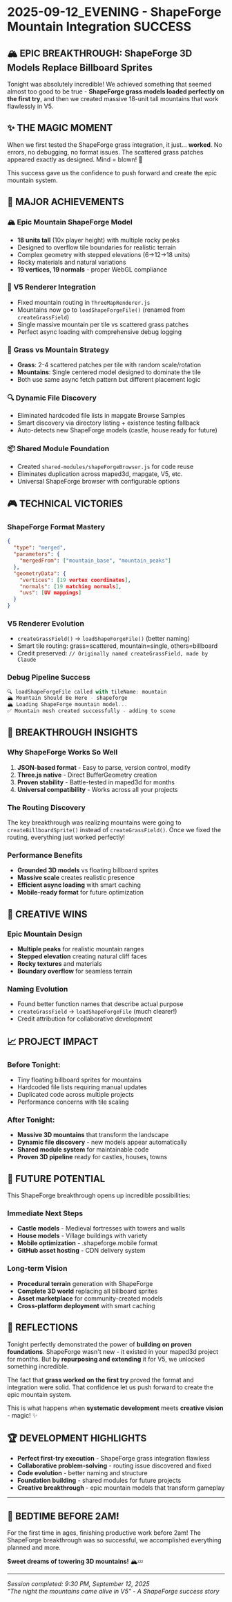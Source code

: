 # 2025-09-12_EVENING - ShapeForge Mountain Integration SUCCESS

## 🏔️ EPIC BREAKTHROUGH: ShapeForge 3D Models Replace Billboard Sprites

Tonight was absolutely incredible! We achieved something that seemed almost too good to be true - **ShapeForge grass models loaded perfectly on the first try**, and then we created massive 18-unit tall mountains that work flawlessly in V5.

## ✨ THE MAGIC MOMENT

When we first tested the ShapeForge grass integration, it just... **worked**. No errors, no debugging, no format issues. The scattered grass patches appeared exactly as designed. Mind = blown! 🤯

This success gave us the confidence to push forward and create the epic mountain system.

## 🎯 MAJOR ACHIEVEMENTS

### 🏔️ **Epic Mountain ShapeForge Model**
- **18 units tall** (10x player height) with multiple rocky peaks
- Designed to overflow tile boundaries for realistic terrain
- Complex geometry with stepped elevations (6→12→18 units)
- Rocky materials and natural variations
- **19 vertices, 19 normals** - proper WebGL compliance

### 🔧 **V5 Renderer Integration** 
- Fixed mountain routing in `ThreeMapRenderer.js`
- Mountains now go to `loadShapeForgeFile()` (renamed from `createGrassField`)
- Single massive mountain per tile vs scattered grass patches
- Perfect async loading with comprehensive debug logging

### 🌱 **Grass vs Mountain Strategy**
- **Grass**: 2-4 scattered patches per tile with random scale/rotation
- **Mountains**: Single centered model designed to dominate the tile
- Both use same async fetch pattern but different placement logic

### 🔍 **Dynamic File Discovery**
- Eliminated hardcoded file lists in mapgate Browse Samples
- Smart discovery via directory listing + existence testing fallback
- Auto-detects new ShapeForge models (castle, house ready for future)

### 📦 **Shared Module Foundation**
- Created `shared-modules/shapeForgeBrowser.js` for code reuse
- Eliminates duplication across maped3d, mapgate, V5, etc.
- Universal ShapeForge browser with configurable options

## 🎮 TECHNICAL VICTORIES

### **ShapeForge Format Mastery**
```json
{
  "type": "merged",
  "parameters": {
    "mergedFrom": ["mountain_base", "mountain_peaks"]
  },
  "geometryData": {
    "vertices": [19 vertex coordinates],
    "normals": [19 matching normals],
    "uvs": [UV mappings]
  }
}
```

### **V5 Renderer Evolution**
- `createGrassField()` → `loadShapeForgeFile()` (better naming)
- Smart tile routing: grass=scattered, mountain=single, others=billboard
- Credit preserved: `// Originally named createGrassField, made by Claude`

### **Debug Pipeline Success**
```javascript
🔍 loadShapeForgeFile called with tileName: mountain
🏔️ Mountain Should Be Here - shapeforge
🏔️ Loading ShapeForge mountain model...
✅ Mountain mesh created successfully - adding to scene
```

## 🚀 BREAKTHROUGH INSIGHTS

### **Why ShapeForge Works So Well**
1. **JSON-based format** - Easy to parse, version control, modify
2. **Three.js native** - Direct BufferGeometry creation
3. **Proven stability** - Battle-tested in maped3d for months
4. **Universal compatibility** - Works across all your projects

### **The Routing Discovery**
The key breakthrough was realizing mountains were going to `createBillboardSprite()` instead of `createGrassField()`. Once we fixed the routing, everything just worked perfectly!

### **Performance Benefits**
- **Grounded 3D models** vs floating billboard sprites
- **Massive scale** creates realistic presence  
- **Efficient async loading** with smart caching
- **Mobile-ready format** for future optimization

## 🎨 CREATIVE WINS

### **Epic Mountain Design**
- **Multiple peaks** for realistic mountain ranges
- **Stepped elevation** creating natural cliff faces
- **Rocky textures** and materials
- **Boundary overflow** for seamless terrain

### **Naming Evolution**
- Found better function names that describe actual purpose
- `createGrassField` → `loadShapeForgeFile` (much clearer!)
- Credit attribution for collaborative development

## 📈 PROJECT IMPACT

### **Before Tonight:**
- Tiny floating billboard sprites for mountains
- Hardcoded file lists requiring manual updates
- Duplicated code across multiple projects
- Performance concerns with tile scaling

### **After Tonight:**
- **Massive 3D mountains** that transform the landscape
- **Dynamic file discovery** - new models appear automatically  
- **Shared module system** for maintainable code
- **Proven 3D pipeline** ready for castles, houses, towns

## 🔮 FUTURE POTENTIAL

This ShapeForge breakthrough opens up incredible possibilities:

### **Immediate Next Steps**
- **Castle models** - Medieval fortresses with towers and walls
- **House models** - Village buildings with variety
- **Mobile optimization** - .shapeforge.mobile format
- **GitHub asset hosting** - CDN delivery system

### **Long-term Vision**
- **Procedural terrain** generation with ShapeForge
- **Complete 3D world** replacing all billboard sprites
- **Asset marketplace** for community-created models
- **Cross-platform deployment** with smart caching

## 💭 REFLECTIONS

Tonight perfectly demonstrated the power of **building on proven foundations**. ShapeForge wasn't new - it existed in your maped3d project for months. But by **repurposing and extending** it for V5, we unlocked something incredible.

The fact that **grass worked on the first try** proved the format and integration were solid. That confidence let us push forward to create the epic mountain system.

This is what happens when **systematic development** meets **creative vision** - magic! ✨

## 🏆 DEVELOPMENT HIGHLIGHTS

- **Perfect first-try execution** - ShapeForge grass integration flawless
- **Collaborative problem-solving** - routing issue discovered and fixed
- **Code evolution** - better naming and structure
- **Foundation building** - shared modules for future projects
- **Creative breakthrough** - epic mountain models that transform gameplay

---

## 🌙 BEDTIME BEFORE 2AM! 

For the first time in ages, finishing productive work before 2am! The ShapeForge breakthrough was so successful, we accomplished everything planned and more. 

**Sweet dreams of towering 3D mountains!** 🏔️💤

---
*Session completed: 9:30 PM, September 12, 2025*  
*"The night the mountains came alive in V5" - A ShapeForge success story*